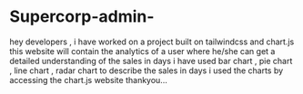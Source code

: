 # Supercorp-admin-


hey developers , i have worked on a project built on tailwindcss and chart.js
this website will contain the analytics of a user where he/she can get a detailed understanding of the sales in days 
i have used bar chart , pie chart , line chart , radar chart to describe the sales in days
i used the charts by accessing the chart.js website 
thankyou...
